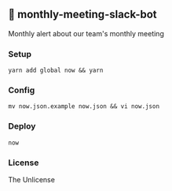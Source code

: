 ## 🤖 monthly-meeting-slack-bot
Monthly alert about our team's monthly meeting

### Setup
`yarn add global now && yarn`

### Config
`mv now.json.example now.json && vi now.json`

### Deploy
`now`

### License
The Unlicense

